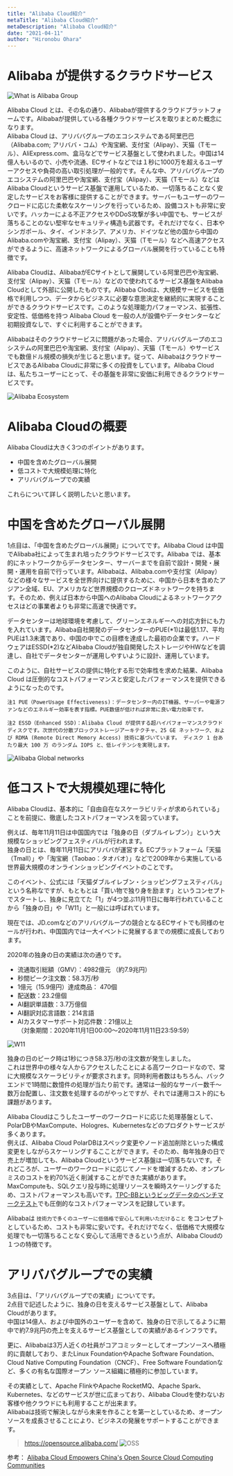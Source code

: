 ```yaml
---
title: "Alibaba Cloud紹介"
metaTitle: "Alibaba Cloud紹介"
metaDescription: "Alibaba Cloud紹介"
date: "2021-04-11"
author: "Hironobu Ohara"
---
```


# Alibaba が提供するクラウドサービス

![What is Alibaba Group](https://raw.githubusercontent.com/sbcloud/help/master/content/introduction/images/2.1.PNG "Alibaba Group")

Alibaba Cloud とは、その名の通り、Alibabaが提供するクラウドプラットフォームです。Alibabaが提供している各種クラウドサービスを取りまとめた概念になります。   
Alibaba Cloud は、アリババグループのエコシステムである阿里巴巴（Alibaba.com; アリババ・コム）や淘宝網、支付宝（Alipay）、天猫（Tモール）、AliExpress.com、盒马などでサービス基盤として使われました。中国は14億人もいるので、小売や流通、ECサイトなどでは１秒に1000万を超えるユーザーアクセスや負荷の高い取引処理が一般的です。そんな中、アリババグループのエコシステムの阿里巴巴や淘宝網、支付宝（Alipay）、天猫（Tモール）などはAlibaba Cloudというサービス基盤で運用しているため、一切落ちることなく安定したサービスをお客様に提供することができます。サーバーもユーザーのワークロードに応じた柔軟なスケーリングを行っているため、設備コストも非常に安いです。ハッカーによる不正アクセスやDDoS攻撃が多い中国でも、サービスが落ちることのない堅牢なセキュリティ構造も武器です。それだけでなく、日本やシンガポール、タイ、インドネシア、アメリカ、ドイツなど他の国から中国のAlibaba.comや淘宝網、支付宝（Alipay）、天猫（Tモール）などへ高速アクセスができるように、高速ネットワークによるグローバル展開を行っていることも特徴です。   
   
Alibaba Cloudは、AlibabaがECサイトとして展開している阿里巴巴や淘宝網、支付宝（Alipay）、天猫（Tモール）などので使われてるサービス基盤をAlibaba Cloudとして外部に公開したものです。Alibaba Clodは、大規模サービスを低価格で利用しつつ、データからビジネスに必要な意思決定を継続的に実現することができるクラウドサービスです。このような処理能力パフォーマンス、拡張性、安定性、低価格を持つ Alibaba Cloud を一般の人が設備やデータセンターなど初期投資なしで、すぐに利用することができます。   

Alibabaはそのクラウドサービスに問題があった場合、アリババグループのエコシステムの阿里巴巴や淘宝網、支付宝（Alipay）、天猫（Tモール）やサービスでも数億ドル規模の損失が生じると思います。従って、AlibabaはクラウドサービスであるAlibaba Cloudに非常に多くの投資をしています。Alibaba Cloudは、私たちユーザーにとって、その基盤を非常に安価に利用できるクラウドサービスです。   




![Alibaba Ecosystem](https://raw.githubusercontent.com/sbcloud/help/master/content/introduction/images/2.2.PNG "Alibaba Ecosystem")

# Alibaba Cloudの概要

Alibaba Cloudは大きく3つのポイントがあります。   

* 中国を含めたグローバル展開   
* 低コストで大規模処理に特化   
* アリババグループでの実績   

これらについて詳しく説明したいと思います。   

# 中国を含めたグローバル展開
1点目は、「中国を含めたグローバル展開」についてです。Alibaba Cloud は中国でAlibaba社によって生まれ培ったクラウドサービスです。Alibaba では、基本的にネットワークからデータセンター、サーバーまでを自前で設計・開発・展開・運用を自前で行っています。Alibabaは、Alibaba.comや支付宝（Alipay）などの様々なサービスを全世界向けに提供するために、中国から日本を含めたアジアン全域、EU、アメリカなど世界規模のクローズドネットワークを持ちます。そのため、例えば日本から中国へのAlibaba Cloudによるネットワークアクセスはどの事業者よりも非常に高速で快適です。   

データセンターは地球環境を考慮して、グリーンエネルギーへの対応方針にも力を入れています。Alibaba自社開発のデータセンターのPUE(*1)は最低1.17、平均PUEは1.3未満であり、中国の中でこの目標を達成した最初の企業です。ハードウェアはESSD(*2)などAlibaba Cloudが独自開発したストレージやHWなどを調達し、自社でデータセンターが運用しやすいように設計、運用しています。   

このように、自社サービスの提供に特化する形で効率性を求めた結果、Alibaba Cloud は圧倒的なコストパフォーマンスと安定したパフォーマンスを提供できるようになったのです。   

```注1 PUE（PowerUsage Effectiveness)：データセンター内のIT機器、サーバーや電源ファンなどのエネルギー効率を表す指標。PUE数値が低ければ非常に良い電力効率です。```

```注2 ESSD（Enhanced SSD)：Alibaba Cloud が提供する超ハイパフォーマンスクラウドディスクです。次世代の分散ブロックストレージアーキテクチャ、25 GE ネットワーク、および RDMA (Remote Direct Memory Access) 技術に基づいています。 ディスク 1 台あたり最大 100 万 のランダム IOPS と、低レイテンシを実現します。```

![Alibaba Global networks](https://raw.githubusercontent.com/sbcloud/help/master/content/introduction/images/2.3.PNG "global")



# 低コストで大規模処理に特化
Alibaba Cloudは、基本的に「自由自在なスケーラビリティが求められている」ことを前提に、徹底したコストパフォーマンスを図っています。   

例えば、毎年11月11日は中国国内では「独身の日（ダブルイレブン）」という大規模なショッピングフェスティバルが行われます。   
独身の日とは、毎年11月11日にアリババが運営する ECプラットフォーム「天猫（Tmall）」や「淘宝網（Taobao：タオバオ）」などで2009年から実施している世界最大規模のオンラインショッピングイベントのことです。   

このイベント、公式には「天猫ダブルイレブン・ショッピングフェスティバル」という名称なですが、もともとは「買い物で独り身を励ます」というコンセプトでスタートし、独身に見立てた「1」が4つ並ぶ11月11日に毎年行われていることから「独身の日」や「W11」と一般には呼ばれています。   

現在では、JD.comなどのアリババグループの競合となるECサイトでも同様のセールが行われ、中国国内では一大イベントに発展するまでの規模に成長しております。   

2020年の独身の日の実績は次の通りです。   
* 流通取引総額（GMV）：4982億元 （約7.9兆円）   
* 秒間ピーク注文数：58.3万/秒   
* 1億元（15.9億円）達成商品： 470個   
* 配送数：23.2億個   
* AI翻訳単語数：3.7万億個   
* AI翻訳対応言語数：214言語
* AIカスタマーサポート対応件数：21億以上   
（対象期間：2020年11月1日00:00〜2020年11月11日23:59:59）   

![W11](https://raw.githubusercontent.com/sbcloud/help/master/content/introduction/images/2.4.PNG "W11")

独身の日のピーク時は1秒につき58.3万/秒の注文数が発生しました。   
これは世界中の様々な人からアクセスしたことによる高ワークロードなので、常に大規模なスケーラビリティが要求されます。同時利用者数はもちろん、バックエンドで1時間に数憶件の処理が当たり前です。通常は一般的なサーバー数千～数万台配置し、注文数を処理するのがやっとですが、それでは運用コスト的にも課題があります。   

Alibaba Cloudはこうしたユーザーのワークロードに応じた処理基盤として、PolarDBやMaxCompute、Hologres、Kubernetesなどのプロダクトサービスが多くあります。   
例えば、Alibaba Cloud PolarDBはスペック変更やノード追加削除といった構成変更をしながらスケーリングするこことができます。そのため、毎年独身の日で売上が増加しても、Alibaba Cloudというサービス基盤は一切落ちないです。それどころが、ユーザーのワークロードに応じてノードを増減するため、オンプレミスのコストを約70%近く削減することができた実績があります。   
MaxComputeも、SQLクエリ投与時に処理リソースを瞬時スケーリングするため、コストパフォーマンスも高いです。[TPC-BBというビッグデータのベンチマークテスト](http://tpc.org/tpcx-bb/results/tpcxbb_perf_results5.asp)でも圧倒的なコストパフォーマンスを記録しています。   


Alibabaは `技術力で多くのユーザーに低価格で安心して利用いただけること` をコンセプトとしているため、コストも非常に安いです。それだけでなく、低価格で大規模な処理でも一切落ちることなく安心して活用できるという点が、Alibaba Cloudの１つの特徴です。   



# アリババグループでの実績
3点目は、「アリババグループでの実績」についてです。   
2点目で記述したように、独身の日を支えるサービス基盤として、Alibaba Cloudがあります。   
中国は14億人、および中国外のユーザーを含めて、独身の日で示してるように期中で約7.9兆円の売上を支えるサービス基盤としての実績があるインフラです。   

更に、Alibabaは3万人近くの社員がコアコミッターとしてオープンソースへ積極的に貢献しており、またLinux FoundationやApache Software Foundation、Cloud Native Computing Foundation（CNCF）、Free Software Foundationなど、多くの有名な国際オープン ソース組織に積極的に参加しています。   

その実績として、Apache FlinkやApache RocketMQ、Apache Spark、Kubernetes、などのサービスが世に広まっており、Alibaba Cloudを使わないお客様や他クラウドにも利用することが出来ます。   
Alibabaは技術で解決しながら未来を作ることを第一としているため、オープンソースを成長させることにより、ビジネスの発展をサポートすることができます。   

> https://opensource.alibaba.com/
![OSS](https://raw.githubusercontent.com/sbcloud/help/master/content/introduction/images/2.7.png "OSS")


参考：
[Alibaba Cloud Empowers China's Open Source Cloud Computing Communities](https://www.alibabacloud.com/blog/alibaba-cloud-empowers-chinas-open-source-cloud-computing-communities_594061)


